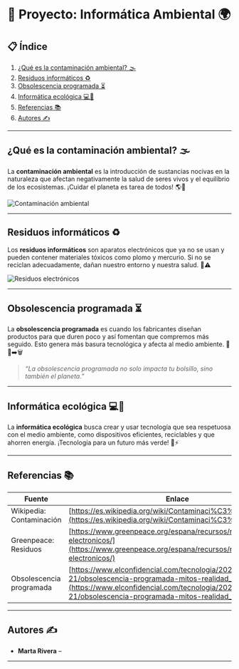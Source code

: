 # 🌿 Proyecto: Informática Ambiental 🌍

## 📋 Índice
1. [¿Qué es la contaminación ambiental? 🌫️](#qué-es-la-contaminación-ambiental-)
2. [Residuos informáticos ♻️](#residuos-informáticos-)
3. [Obsolescencia programada ⏳](#obsolescencia-programada-)
4. [Informática ecológica 💻🌱](#informática-ecológica-)
5. [Referencias 📚](#referencias-)
6. [Autores ✍️](#autores-)

---

## ¿Qué es la contaminación ambiental? 🌫️

La **contaminación ambiental** es la introducción de sustancias nocivas en la naturaleza que afectan negativamente la salud de seres vivos y el equilibrio de los ecosistemas. ¡Cuidar el planeta es tarea de todos! 🌎💪

![Contaminación ambiental](https://upload.wikimedia.org/wikipedia/commons/thumb/5/53/Pollution_in_Kolkata.jpg/640px-Pollution_in_Kolkata.jpg)

---

## Residuos informáticos ♻️

Los **residuos informáticos** son aparatos electrónicos que ya no se usan y pueden contener materiales tóxicos como plomo y mercurio. Si no se reciclan adecuadamente, dañan nuestro entorno y nuestra salud. 🚮⚠️

![Residuos electrónicos](https://upload.wikimedia.org/wikipedia/commons/thumb/e/e7/E-waste_recycling.jpg/640px-E-waste_recycling.jpg)

---

## Obsolescencia programada ⏳

La **obsolescencia programada** es cuando los fabricantes diseñan productos para que duren poco y así fomentan que compremos más seguido. Esto genera más basura tecnológica y afecta al medio ambiente. 😤📱➡️🗑️

> _“La obsolescencia programada no solo impacta tu bolsillo, sino también el planeta.”_

---

## Informática ecológica 💻🌱

La **informática ecológica** busca crear y usar tecnología que sea respetuosa con el medio ambiente, como dispositivos eficientes, reciclables y que ahorren energía. ¡Tecnología para un futuro más verde! 🌿⚡

---

## Referencias 📚

| Fuente                     | Enlace                                                                                  |
|----------------------------|-----------------------------------------------------------------------------------------|
| Wikipedia: Contaminación    | [https://es.wikipedia.org/wiki/Contaminaci%C3%B3n_ambiental](https://es.wikipedia.org/wiki/Contaminaci%C3%B3n_ambiental) |
| Greenpeace: Residuos        | [https://www.greenpeace.org/espana/recursos/residuos-electronicos/](https://www.greenpeace.org/espana/recursos/residuos-electronicos/) |
| Obsolescencia programada    | [https://www.elconfidencial.com/tecnologia/2021-04-21/obsolescencia-programada-mitos-realidad_3029415/](https://www.elconfidencial.com/tecnologia/2021-04-21/obsolescencia-programada-mitos-realidad_3029415/) |

---

## Autores ✍️

- **Marta Rivera** –

---

